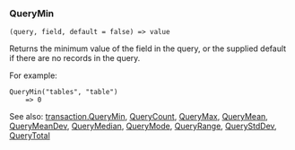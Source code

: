### QueryMin

``` suneido
(query, field, default = false) => value
```

Returns the minimum value of the field in the query, or the supplied default if there are no records in the query.

For example:

``` suneido
QueryMin("tables", "table")
    => 0
```

See also:
[transaction.QueryMin](<Transaction/transaction.QueryMin.md>),
[QueryCount](<QueryCount.md>),
[QueryMax](<QueryMax.md>),
[QueryMean](<QueryMean.md>),
[QueryMeanDev](<QueryMeanDev.md>),
[QueryMedian](<QueryMedian.md>),
[QueryMode](<QueryMode.md>),
[QueryRange](<QueryRange.md>),
[QueryStdDev](<QueryStdDev.md>),
[QueryTotal](<QueryTotal.md>)